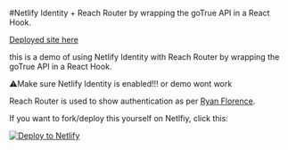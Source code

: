 #Netlify Identity + Reach Router by wrapping the goTrue API in a React Hook.

[Deployed site here](https://unruffled-roentgen-04c3b8.netlify.com/)

this is a demo of using Netlify Identity with Reach Router by wrapping the goTrue API in a React Hook.

⚠️Make sure Netlify Identity is enabled!!! or demo wont work

Reach Router is used to show authentication as per [Ryan Florence](https://twitter.com/ryanflorence/status/1060361144701833216).

If you want to fork/deploy this yourself on Netlfiy, click this:

[![Deploy to Netlify](https://www.netlify.com/img/deploy/button.svg)](https://app.netlify.com/start/deploy?repository=https://github.com/netlify/create-react-app-lambda/tree/reachRouterAndGoTrueDemo&stack=cms)
